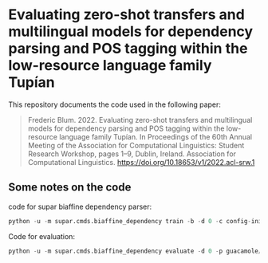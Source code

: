 # Evaluating zero-shot transfers and multilingual models for dependency parsing and POS tagging within the low-resource language family Tupían

This repository documents the code used in the following paper:

> Frederic Blum. 2022. Evaluating zero-shot transfers and multilingual models for dependency parsing and POS tagging within the low-resource language family Tupían. In Proceedings of the 60th Annual Meeting of the Association for Computational Linguistics: Student Research Workshop, pages 1–9, Dublin, Ireland. Association for Computational Linguistics. <https://doi.org/10.18653/v1/2022.acl-srw.1>

## Some notes on the code

code for supar biaffine dependency parser:

```python
python -u -m supar.cmds.biaffine_dependency train -b -d 0 -c config-ini -p guacamole -f char --embed ../glove/vectors.txt --train data/Guajajara/conllu/train.conllu --dev data/Guajajara/conllu/dev.conllu --test data/Guajajara/conllu/test.conllu --bert bert-base-multilingual-cased --n-embed 512 --unk=''
```

Code for evaluation:

```python
python -u -m supar.cmds.biaffine_dependency evaluate -d 0 -p guacamole/model --data data/Guajajara/conllu/all_in_one.conllu --tree  --proj
```
